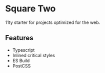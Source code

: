 # Square Two

11ty starter for projects optimized for the web.

## Features

- Typescript
- Inlined critical styles
- ES Build
- PostCSS

